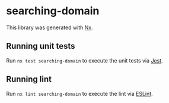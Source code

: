 # searching-domain

This library was generated with [Nx](https://nx.dev).

## Running unit tests

Run `nx test searching-domain` to execute the unit tests via [Jest](https://jestjs.io).

## Running lint

Run `nx lint searching-domain` to execute the lint via [ESLint](https://eslint.org/).
